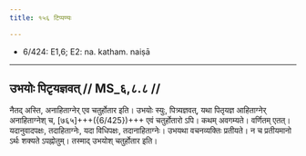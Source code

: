 ```yaml
---
title: १५६ टिप्पण्यः

---
```

- 6/424: E1,6; E2: na. katham. naiṣā

____________________________________________


## उभयोः पिटृयज्ञवत् // MS_६,८.८ //

नैतद् अस्ति, अनाहिताग्नेर् एव चतुर्होतार इति। उभयोः स्युः, पित्र्यज्ञवत्, यथा पितृयज्ञ आहिताग्नेर् अनाहिताग्नेश् च, [७६५]+++({6/425})+++ एवं चतुर्होतारो ऽपि। कथम् अवगम्यते। वर्णितम् एतत्। यदानुवादपक्षः, तदाहिताग्नेः, यदा विधिपक्षः, तदानाहिताग्नेः। उभयथा वचनव्यक्तिः प्रतीयते। न च प्रतीयमानो ऽर्थः शक्यते ऽपह्नोतुम्। तस्माद् उभयोश् चतुर्होतार इति।